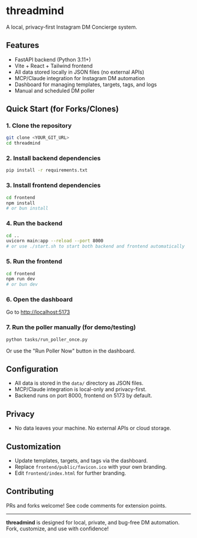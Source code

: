 # threadmind

A local, privacy-first Instagram DM Concierge system.

## Features
- FastAPI backend (Python 3.11+)
- Vite + React + Tailwind frontend
- All data stored locally in JSON files (no external APIs)
- MCP/Claude integration for Instagram DM automation
- Dashboard for managing templates, targets, tags, and logs
- Manual and scheduled DM poller

## Quick Start (for Forks/Clones)

### 1. Clone the repository
```sh
git clone <YOUR_GIT_URL>
cd threadmind
```

### 2. Install backend dependencies
```sh
pip install -r requirements.txt
```

### 3. Install frontend dependencies
```sh
cd frontend
npm install
# or bun install
```

### 4. Run the backend
```sh
cd ..
uvicorn main:app --reload --port 8000
# or use ./start.sh to start both backend and frontend automatically
```

### 5. Run the frontend
```sh
cd frontend
npm run dev
# or bun dev
```

### 6. Open the dashboard
Go to [http://localhost:5173](http://localhost:5173)

### 7. Run the poller manually (for demo/testing)
```sh
python tasks/run_poller_once.py
```
Or use the "Run Poller Now" button in the dashboard.

## Configuration
- All data is stored in the `data/` directory as JSON files.
- MCP/Claude integration is local-only and privacy-first.
- Backend runs on port 8000, frontend on 5173 by default.

## Privacy
- No data leaves your machine. No external APIs or cloud storage.

## Customization
- Update templates, targets, and tags via the dashboard.
- Replace `frontend/public/favicon.ico` with your own branding.
- Edit `frontend/index.html` for further branding.

## Contributing
PRs and forks welcome! See code comments for extension points.

---

**threadmind** is designed for local, private, and bug-free DM automation. Fork, customize, and use with confidence!

